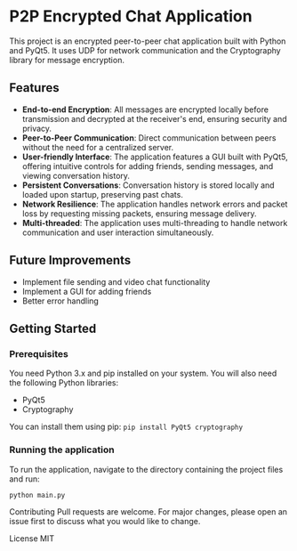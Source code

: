 # P2P Encrypted Chat Application

This project is an encrypted peer-to-peer chat application built with Python and PyQt5. It uses UDP for network communication and the Cryptography library for message encryption.

## Features

- **End-to-end Encryption**: All messages are encrypted locally before transmission and decrypted at the receiver's end, ensuring security and privacy.
- **Peer-to-Peer Communication**: Direct communication between peers without the need for a centralized server.
- **User-friendly Interface**: The application features a GUI built with PyQt5, offering intuitive controls for adding friends, sending messages, and viewing conversation history.
- **Persistent Conversations**: Conversation history is stored locally and loaded upon startup, preserving past chats.
- **Network Resilience**: The application handles network errors and packet loss by requesting missing packets, ensuring message delivery.
- **Multi-threaded**: The application uses multi-threading to handle network communication and user interaction simultaneously.

## Future Improvements

- Implement file sending and video chat functionality
- Implement a GUI for adding friends
- Better error handling

## Getting Started

### Prerequisites

You need Python 3.x and pip installed on your system. You will also need the following Python libraries:
- PyQt5
- Cryptography

You can install them using pip:
```pip install PyQt5 cryptography```
### Running the application
To run the application, navigate to the directory containing the project files and run:

```python main.py```

Contributing
Pull requests are welcome. For major changes, please open an issue first to discuss what you would like to change.

License
MIT
